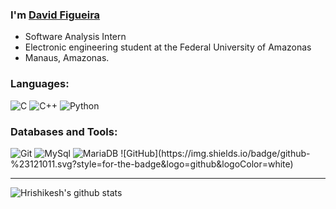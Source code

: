### I'm [David Figueira](https://github.com/david-lsf)

-   Software Analysis Intern
-   Electronic engineering student at the Federal University of Amazonas
-   Manaus, Amazonas.

### Languages:

<img alt="C" src="https://img.shields.io/badge/C-00599C?style=for-the-badge&logo=c&logoColor=white" /> <img alt="C++" src="https://img.shields.io/badge/-c++-black?logo=c%2B%2B&style=social" /> <img alt="Python" src="https://img.shields.io/badge/-Python-black?logo=Python&style=social" /> 

### Databases and Tools:

<img alt="Git" src="https://img.shields.io/badge/Git-E34F26?style=for-the-badge&logo=git&logoColor=white"/>
<img alt="MySql" src="https://img.shields.io/badge/MySQL-00000F?style=for-the-badge&logo=mysql&logoColor=white"/>
<img alt="MariaDB" src="https://img.shields.io/badge/MariaDB-003545?style=for-the-badge&logo=mariadb&logoColor=white"/>
<img alt="" src=""/>![GitHub](https://img.shields.io/badge/github-%23121011.svg?style=for-the-badge&logo=github&logoColor=white)

<hr>

![Hrishikesh's github stats](https://github-readme-stats.vercel.app/api/?username=david-lsf&show_icons=true&title_color=fff&icon_color=79ff97&text_color=9f9f9f&bg_color=151515) 
